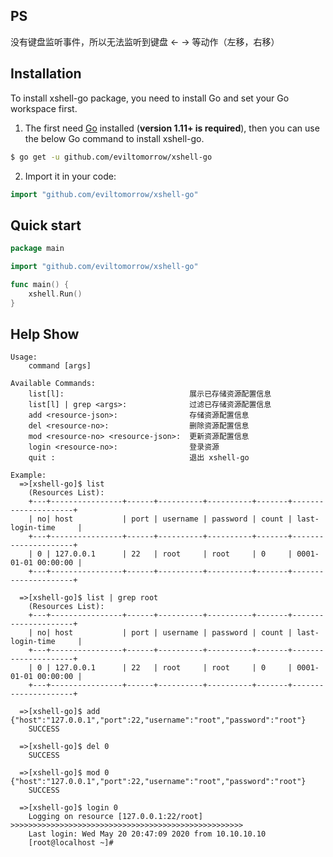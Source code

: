 ## PS
没有键盘监听事件，所以无法监听到键盘 <-  ->  等动作（左移，右移）

## Installation

To install xshell-go package, you need to install Go and set your Go workspace first.

1. The first need [Go](https://golang.org/) installed (**version 1.11+ is required**), then you can use the below Go command to install xshell-go.

```sh
$ go get -u github.com/eviltomorrow/xshell-go
```

2. Import it in your code:

```go
import "github.com/eviltomorrow/xshell-go"
```

## Quick start


```go
package main

import "github.com/eviltomorrow/xshell-go"

func main() {
	xshell.Run()
}
```

## Help Show

```text
Usage:   
    command [args]

Available Commands:
	list[l]:                            展示已存储资源配置信息
	list[l] | grep <args>:              过滤已存储资源配置信息
	add <resource-json>:                存储资源配置信息
	del <resource-no>:                  删除资源配置信息
	mod <resource-no> <resource-json>:  更新资源配置信息
	login <resource-no>:                登录资源
	quit :                              退出 xshell-go

Example:
  =>[xshell-go]$ list
	(Resources List): 
	+---+----------------+------+----------+----------+-------+---------------------+
	| no| host           | port | username | password | count | last-login-time     |
	+---+----------------+------+----------+----------+-------+---------------------+
	| 0 | 127.0.0.1      | 22   | root     | root     | 0     | 0001-01-01 00:00:00 |
	+---+----------------+------+----------+----------+-------+---------------------+

  =>[xshell-go]$ list | grep root
	(Resources List): 
	+---+----------------+------+----------+----------+-------+---------------------+
	| no| host           | port | username | password | count | last-login-time     |
	+---+----------------+------+----------+----------+-------+---------------------+
	| 0 | 127.0.0.1      | 22   | root     | root     | 0     | 0001-01-01 00:00:00 |
	+---+----------------+------+----------+----------+-------+---------------------+

  =>[xshell-go]$ add {"host":"127.0.0.1","port":22,"username":"root","password":"root"}
	SUCCESS

  =>[xshell-go]$ del 0
	SUCCESS

  =>[xshell-go]$ mod 0 {"host":"127.0.0.1","port":22,"username":"root","password":"root"}
	SUCCESS

  =>[xshell-go]$ login 0
	Logging on resource [127.0.0.1:22/root] >>>>>>>>>>>>>>>>>>>>>>>>>>>>>>>>>>>>>>>>>>>>>>>>>>>>
	Last login: Wed May 20 20:47:09 2020 from 10.10.10.10
	[root@localhost ~]# 
```
